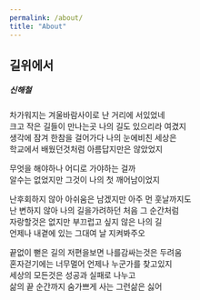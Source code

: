 ```yaml
---
permalink: /about/
title: "About"
---
```


## 길위에서  
##### 신해철

차가워지는 겨울바람사이로 난 거리에 서있었네  
크고 작은 길들이 만나는곳 나의 길도 있으리라 여겼지  
생각에 잠겨 한참을 걸어가다 나의 눈에비친 세상은   
학교에서 배웠던것처럼 아름답지만은 않았었지  
  
무엇을 해야하나 어디로 가야하는 걸까  
알수는 없었지만 그것이 나의 첫 깨어남이었지  
  
난후회하지 않아 아쉬움은 남겠지만 아주 먼 훗날까지도   
난 변하지 않아 나의 길을가려하던 처음 그 순간처럼  
자랑할것은 없지만 부끄럽고 싶지 않은 나의 길   
언제나 내곁에 있는 그대여 날 지켜봐주오  
  
끝없이 뻗은 길의 저편을보면 나를감싸는것은 두려움   
혼자걷기에는 너무멀어 언제나 누군가를 찾고있지   
세상의 모든것은 성공과 실패로 나누고   
삶의 끝 순간까지 숨가쁘게 사는 그런삶은 싫어